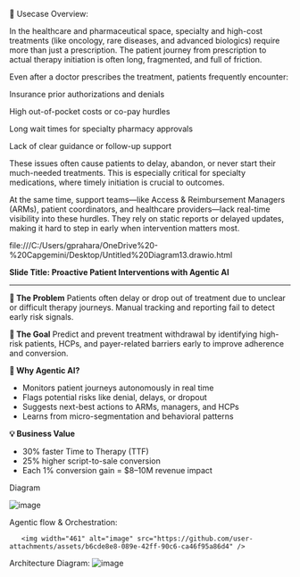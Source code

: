 🧭 Usecase Overview:

In the healthcare and pharmaceutical space, specialty and high-cost treatments (like oncology, rare diseases, and advanced biologics) require more than just a prescription. The patient journey from prescription to actual therapy initiation is often long, fragmented, and full of friction.

Even after a doctor prescribes the treatment, patients frequently encounter:

Insurance prior authorizations and denials

High out-of-pocket costs or co-pay hurdles

Long wait times for specialty pharmacy approvals

Lack of clear guidance or follow-up support

These issues often cause patients to delay, abandon, or never start their much-needed treatments. This is especially critical for specialty medications, where timely initiation is crucial to outcomes.

At the same time, support teams—like Access & Reimbursement Managers (ARMs), patient coordinators, and healthcare providers—lack real-time visibility into these hurdles. They rely on static reports or delayed updates, making it hard to step in early when intervention matters most.

file:///C:/Users/gprahara/OneDrive%20-%20Capgemini/Desktop/Untitled%20Diagram13.drawio.html

**Slide Title: Proactive Patient Interventions with Agentic AI**

---

**🚩 The Problem**
Patients often delay or drop out of treatment due to unclear or difficult therapy journeys. Manual tracking and reporting fail to detect early risk signals.

**🎯 The Goal**
Predict and prevent treatment withdrawal by identifying high-risk patients, HCPs, and payer-related barriers early to improve adherence and conversion.

**🤖 Why Agentic AI?**

* Monitors patient journeys autonomously in real time
* Flags potential risks like denial, delays, or dropout
* Suggests next-best actions to ARMs, managers, and HCPs
* Learns from micro-segmentation and behavioral patterns

**💡 Business Value**

* 30% faster Time to Therapy (TTF)
* 25% higher script-to-sale conversion
* Each 1% conversion gain = \$8–10M revenue impact
  

Diagram



![image](https://github.com/user-attachments/assets/eadaf6f0-9af8-4fea-8209-758c769bc998)

Agentic flow & Orchestration:



       <img width="461" alt="image" src="https://github.com/user-attachments/assets/b6cde8e8-089e-42ff-90c6-ca46f95a86d4" />


Architecture Diagram:
![image](https://github.com/user-attachments/assets/2294a3e4-7e7b-449e-a207-4a550480f558)
